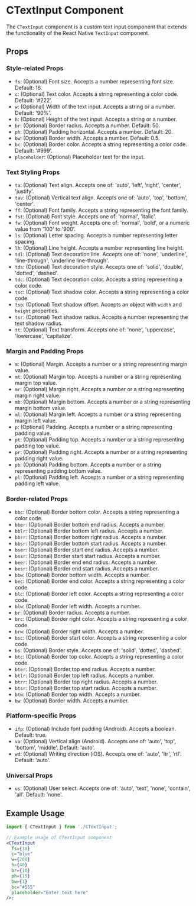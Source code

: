 # CTextInput Component

The `CTextInput` component is a custom text input component that extends the functionality of the React Native `TextInput` component.

## Props

### Style-related Props

- `fs`: (Optional) Font size. Accepts a number representing font size. Default: 16.
- `c`: (Optional) Text color. Accepts a string representing a color code. Default: '#222'.
- `w`: (Optional) Width of the text input. Accepts a string or a number. Default: '90%'.
- `h`: (Optional) Height of the text input. Accepts a string or a number.
- `br`: (Optional) Border radius. Accepts a number. Default: 50.
- `ph`: (Optional) Padding horizontal. Accepts a number. Default: 20.
- `bw`: (Optional) Border width. Accepts a number. Default: 0.5.
- `bc`: (Optional) Border color. Accepts a string representing a color code. Default: '#999'.
- `placeholder`: (Optional) Placeholder text for the input.

### Text Styling Props

- `ta`: (Optional) Text align. Accepts one of: 'auto', 'left', 'right', 'center', 'justify'.
- `tav`: (Optional) Vertical text align. Accepts one of: 'auto', 'top', 'bottom', 'center'.
- `ff`: (Optional) Font family. Accepts a string representing the font family.
- `fst`: (Optional) Font style. Accepts one of: 'normal', 'italic'.
- `fw`: (Optional) Font weight. Accepts one of: 'normal', 'bold', or a numeric value from '100' to '900'.
- `ls`: (Optional) Letter spacing. Accepts a number representing letter spacing.
- `lh`: (Optional) Line height. Accepts a number representing line height.
- `tdl`: (Optional) Text decoration line. Accepts one of: 'none', 'underline', 'line-through', 'underline line-through'.
- `tds`: (Optional) Text decoration style. Accepts one of: 'solid', 'double', 'dotted', 'dashed'.
- `tdc`: (Optional) Text decoration color. Accepts a string representing a color code.
- `tsc`: (Optional) Text shadow color. Accepts a string representing a color code.
- `tso`: (Optional) Text shadow offset. Accepts an object with `width` and `height` properties.
- `tsr`: (Optional) Text shadow radius. Accepts a number representing the text shadow radius.
- `tt`: (Optional) Text transform. Accepts one of: 'none', 'uppercase', 'lowercase', 'capitalize'.

### Margin and Padding Props

- `m`: (Optional) Margin. Accepts a number or a string representing margin value.
- `mt`: (Optional) Margin top. Accepts a number or a string representing margin top value.
- `mr`: (Optional) Margin right. Accepts a number or a string representing margin right value.
- `mb`: (Optional) Margin bottom. Accepts a number or a string representing margin bottom value.
- `ml`: (Optional) Margin left. Accepts a number or a string representing margin left value.
- `p`: (Optional) Padding. Accepts a number or a string representing padding value.
- `pt`: (Optional) Padding top. Accepts a number or a string representing padding top value.
- `pr`: (Optional) Padding right. Accepts a number or a string representing padding right value.
- `pb`: (Optional) Padding bottom. Accepts a number or a string representing padding bottom value.
- `pl`: (Optional) Padding left. Accepts a number or a string representing padding left value.

### Border-related Props

- `bbc`: (Optional) Border bottom color. Accepts a string representing a color code.
- `bber`: (Optional) Border bottom end radius. Accepts a number.
- `bblr`: (Optional) Border bottom left radius. Accepts a number.
- `bbrr`: (Optional) Border bottom right radius. Accepts a number.
- `bbsr`: (Optional) Border bottom start radius. Accepts a number.
- `bser`: (Optional) Border start end radius. Accepts a number.
- `bssr`: (Optional) Border start start radius. Accepts a number.
- `beer`: (Optional) Border end end radius. Accepts a number.
- `besr`: (Optional) Border end start radius. Accepts a number.
- `bbw`: (Optional) Border bottom width. Accepts a number.
- `bec`: (Optional) Border end color. Accepts a string representing a color code.
- `blc`: (Optional) Border left color. Accepts a string representing a color code.
- `blw`: (Optional) Border left width. Accepts a number.
- `br`: (Optional) Border radius. Accepts a number.
- `brc`: (Optional) Border right color. Accepts a string representing a color code.
- `brw`: (Optional) Border right width. Accepts a number.
- `bsc`: (Optional) Border start color. Accepts a string representing a color code.
- `bs`: (Optional) Border style. Accepts one of: 'solid', 'dotted', 'dashed'.
- `btc`: (Optional) Border top color. Accepts a string representing a color code.
- `bter`: (Optional) Border top end radius. Accepts a number.
- `btlr`: (Optional) Border top left radius. Accepts a number.
- `btrr`: (Optional) Border top right radius. Accepts a number.
- `btsr`: (Optional) Border top start radius. Accepts a number.
- `btw`: (Optional) Border top width. Accepts a number.
- `bw`: (Optional) Border width. Accepts a number.

### Platform-specific Props

- `ifp`: (Optional) Include font padding (Android). Accepts a boolean. Default: true.
- `va`: (Optional) Vertical align (Android). Accepts one of: 'auto', 'top', 'bottom', 'middle'. Default: 'auto'.
- `wd`: (Optional) Writing direction (iOS). Accepts one of: 'auto', 'ltr', 'rtl'. Default: 'auto'.

### Universal Props

- `us`: (Optional) User select. Accepts one of: 'auto', 'text', 'none', 'contain', 'all'. Default: 'none'.

## Example Usage

```jsx
import { CTextInput } from './CTextInput';

// Example usage of CTextInput component
<CTextInput
  fs={18}
  c="blue"
  w={200}
  h={40}
  br={10}
  ph={15}
  bw={1}
  bc="#555"
  placeholder="Enter text here"
/>;
```
